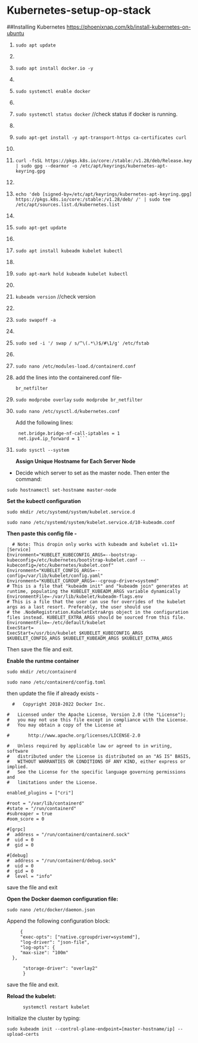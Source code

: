 # Kubernetes-setup-op-stack


##Installing Kubernetes
https://phoenixnap.com/kb/install-kubernetes-on-ubuntu

1. `sudo apt update`
2. 
3. `sudo apt install docker.io -y`
4. 
5. `sudo systemctl enable docker`
6. 
7. `sudo systemctl status docker` //check status if docker is running.
8. 
9. `sudo apt-get install -y apt-transport-https ca-certificates curl`
10. 
11. `curl -fsSL https://pkgs.k8s.io/core:/stable:/v1.28/deb/Release.key | sudo gpg --dearmor -o /etc/apt/keyrings/kubernetes-apt-keyring.gpg`
12. 
13. `echo 'deb [signed-by=/etc/apt/keyrings/kubernetes-apt-keyring.gpg] https://pkgs.k8s.io/core:/stable:/v1.28/deb/ /' | sudo tee /etc/apt/sources.list.d/kubernetes.list`
14. 
15. `sudo apt-get update`
16. 
17. `sudo apt install kubeadm kubelet kubectl`
18. 
19. `sudo apt-mark hold kubeadm kubelet kubectl`
20. 
21. `kubeadm version` //check version
22. 
23. `sudo swapoff -a`
24. 
25. `sudo sed -i '/ swap / s/^\(.*\)$/#\1/g' /etc/fstab`
26. 
27. `sudo nano /etc/modules-load.d/containerd.conf`
28. 
      add the lines into the containered.conf file-
      ```overlay
      br_netfilter
      ```
29. `sudo modprobe overlay`
    `sudo modprobe br_netfilter`

30. `sudo nano /etc/sysctl.d/kubernetes.conf`

    Add the following lines:
    ```net.bridge.bridge-nf-call-ip6tables = 1
     net.bridge.bridge-nf-call-iptables = 1
     net.ipv4.ip_forward = 1```

32. `sudo sysctl --system`


    **Assign Unique Hostname for Each Server Node**
- Decide which server to set as the master node. Then enter the command:

`sudo hostnamectl set-hostname master-node`

**Set the kubectl configuration**

`sudo mkdir /etc/systemd/system/kubelet.service.d`

`sudo nano /etc/systemd/system/kubelet.service.d/10-kubeadm.conf`

**Then paste this config file -**
```
  # Note: This dropin only works with kubeadm and kubelet v1.11+
[Service]
Environment="KUBELET_KUBECONFIG_ARGS=--bootstrap-kubeconfig=/etc/kubernetes/bootstrap-kubelet.conf --kubeconfig=/etc/kubernetes/kubelet.conf"
Environment="KUBELET_CONFIG_ARGS=--config=/var/lib/kubelet/config.yaml"
Environment="KUBELET_CGROUP_ARGS=--cgroup-driver=systemd"
# This is a file that "kubeadm init" and "kubeadm join" generates at runtime, populating the KUBELET_KUBEADM_ARGS variable dynamically
EnvironmentFile=-/var/lib/kubelet/kubeadm-flags.env
# This is a file that the user can use for overrides of the kubelet args as a last resort. Preferably, the user should use
# the .NodeRegistration.KubeletExtraArgs object in the configuration files instead. KUBELET_EXTRA_ARGS should be sourced from this file.
EnvironmentFile=-/etc/default/kubelet
ExecStart=
ExecStart=/usr/bin/kubelet $KUBELET_KUBECONFIG_ARGS $KUBELET_CONFIG_ARGS $KUBELET_KUBEADM_ARGS $KUBELET_EXTRA_ARGS
```

Then save the file and exit.

**Enable the runtme container**

`sudo mkdir /etc/containerd`

`sudo nano /etc/containerd/config.toml`

then update the file if already exists -

```
  #   Copyright 2018-2022 Docker Inc.

#   Licensed under the Apache License, Version 2.0 (the "License");
#   you may not use this file except in compliance with the License.
#   You may obtain a copy of the License at

#       http://www.apache.org/licenses/LICENSE-2.0

#   Unless required by applicable law or agreed to in writing, software
#   distributed under the License is distributed on an "AS IS" BASIS,
#   WITHOUT WARRANTIES OR CONDITIONS OF ANY KIND, either express or implied.
#   See the License for the specific language governing permissions and
#   limitations under the License.

enabled_plugins = ["cri"]

#root = "/var/lib/containerd"
#state = "/run/containerd"
#subreaper = true
#oom_score = 0

#[grpc]
#  address = "/run/containerd/containerd.sock"
#  uid = 0
#  gid = 0

#[debug]
#  address = "/run/containerd/debug.sock"
#  uid = 0
#  gid = 0
#  level = "info"
```

save the file and exit

**Open the Docker daemon configuration file:**

`sudo nano /etc/docker/daemon.json`

 Append the following configuration block:

 ```
      {
      "exec-opts": ["native.cgroupdriver=systemd"],
      "log-driver": "json-file",
      "log-opts": {
      "max-size": "100m"
   },

       "storage-driver": "overlay2"
       }
```

save the file and exit.


**Reload the kubelet:**

``` systemctl daemon-reload
      systemctl restart kubelet
```
 Initialize the cluster by typing:

 `sudo kubeadm init --control-plane-endpoint=[master-hostname/ip] --upload-certs`
